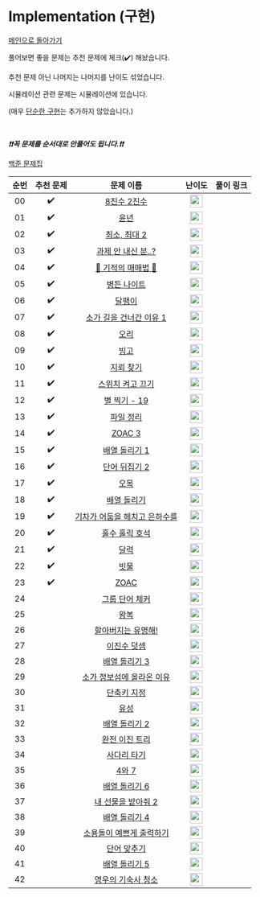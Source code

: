 # Implementation (구현)

[메인으로 돌아가기](https://github.com/tony9402/baekjoon)

풀어보면 좋을 문제는 추천 문제에 체크(:heavy_check_mark:) 해놨습니다.

추천 문제 아닌 나머지는 나머지를 난이도 섞었습니다.

시뮬레이션 관련 문제는 시뮬레이션에 있습니다.

(매우 [단순한 구현](https://www.acmicpc.net/problem/1000)는 추가하지 않았습니다.)

<br>

***❗️❗️꼭 문제를 순서대로 안풀어도 됩니다.❗️❗️***

[백준 문제집](https://www.acmicpc.net/workbook/view/6783)

|          순번          |        추천 문제         |        문제 이름         |         난이도          |        풀이 링크         |
| :-----: | :-----: | :-----: | :-----: | :-----: |
| 00 |  :heavy_check_mark:  | <a href="http://boj.kr/1212" target="_blank">8진수 2진수</a> | <img height="25px" width="25px=" src="https://static.solved.ac/tier_small/2.svg"/> |                      |
| 01 |  :heavy_check_mark:  | <a href="http://boj.kr/2753" target="_blank">윤년</a> | <img height="25px" width="25px=" src="https://static.solved.ac/tier_small/2.svg"/> |                      |
| 02 |  :heavy_check_mark:  | <a href="http://boj.kr/20053" target="_blank">최소, 최대 2</a> | <img height="25px" width="25px=" src="https://static.solved.ac/tier_small/3.svg"/> |                      |
| 03 |  :heavy_check_mark:  | <a href="http://boj.kr/5597" target="_blank">과제 안 내신 분..?</a> | <img height="25px" width="25px=" src="https://static.solved.ac/tier_small/4.svg"/> |                      |
| 04 |  :heavy_check_mark:  | <a href="http://boj.kr/20546" target="_blank">🐜 기적의 매매법 🐜</a> | <img height="25px" width="25px=" src="https://static.solved.ac/tier_small/4.svg"/> |                      |
| 05 |  :heavy_check_mark:  | <a href="http://boj.kr/1783" target="_blank">병든 나이트</a> | <img height="25px" width="25px=" src="https://static.solved.ac/tier_small/6.svg"/> |                      |
| 06 |  :heavy_check_mark:  | <a href="http://boj.kr/1913" target="_blank">달팽이</a> | <img height="25px" width="25px=" src="https://static.solved.ac/tier_small/6.svg"/> |                      |
| 07 |  :heavy_check_mark:  | <a href="http://boj.kr/14467" target="_blank">소가 길을 건너간 이유 1</a> | <img height="25px" width="25px=" src="https://static.solved.ac/tier_small/6.svg"/> |                      |
| 08 |  :heavy_check_mark:  | <a href="http://boj.kr/12933" target="_blank">오리</a> | <img height="25px" width="25px=" src="https://static.solved.ac/tier_small/6.svg"/> |                      |
| 09 |  :heavy_check_mark:  | <a href="http://boj.kr/2578" target="_blank">빙고</a> | <img height="25px" width="25px=" src="https://static.solved.ac/tier_small/6.svg"/> |                      |
| 10 |  :heavy_check_mark:  | <a href="http://boj.kr/4396" target="_blank">지뢰 찾기</a> | <img height="25px" width="25px=" src="https://static.solved.ac/tier_small/6.svg"/> |                      |
| 11 |  :heavy_check_mark:  | <a href="http://boj.kr/1244" target="_blank">스위치 켜고 끄기</a> | <img height="25px" width="25px=" src="https://static.solved.ac/tier_small/7.svg"/> |                      |
| 12 |  :heavy_check_mark:  | <a href="http://boj.kr/10994" target="_blank">별 찍기 - 19</a> | <img height="25px" width="25px=" src="https://static.solved.ac/tier_small/7.svg"/> |                      |
| 13 |  :heavy_check_mark:  | <a href="http://boj.kr/20291" target="_blank">파일 정리</a> | <img height="25px" width="25px=" src="https://static.solved.ac/tier_small/7.svg"/> |                      |
| 14 |  :heavy_check_mark:  | <a href="http://boj.kr/20436" target="_blank">ZOAC 3</a> | <img height="25px" width="25px=" src="https://static.solved.ac/tier_small/7.svg"/> |                      |
| 15 |  :heavy_check_mark:  | <a href="http://boj.kr/16926" target="_blank">배열 돌리기 1</a> | <img height="25px" width="25px=" src="https://static.solved.ac/tier_small/7.svg"/> |                      |
| 16 |  :heavy_check_mark:  | <a href="http://boj.kr/17413" target="_blank">단어 뒤집기 2</a> | <img height="25px" width="25px=" src="https://static.solved.ac/tier_small/8.svg"/> |                      |
| 17 |  :heavy_check_mark:  | <a href="http://boj.kr/2615" target="_blank">오목</a> | <img height="25px" width="25px=" src="https://static.solved.ac/tier_small/8.svg"/> |                      |
| 18 |  :heavy_check_mark:  | <a href="http://boj.kr/17276" target="_blank">배열 돌리기</a> | <img height="25px" width="25px=" src="https://static.solved.ac/tier_small/8.svg"/> |                      |
| 19 |  :heavy_check_mark:  | <a href="http://boj.kr/15787" target="_blank">기차가 어둠을 헤치고 은하수를</a> | <img height="25px" width="25px=" src="https://static.solved.ac/tier_small/10.svg"/> |                      |
| 20 |  :heavy_check_mark:  | <a href="http://boj.kr/20164" target="_blank">홀수 홀릭 호석</a> | <img height="25px" width="25px=" src="https://static.solved.ac/tier_small/10.svg"/> |                      |
| 21 |  :heavy_check_mark:  | <a href="http://boj.kr/20207" target="_blank">달력</a> | <img height="25px" width="25px=" src="https://static.solved.ac/tier_small/10.svg"/> |                      |
| 22 |  :heavy_check_mark:  | <a href="http://boj.kr/14719" target="_blank">빗물</a> | <img height="25px" width="25px=" src="https://static.solved.ac/tier_small/11.svg"/> |                      |
| 23 |  :heavy_check_mark:  | <a href="http://boj.kr/16719" target="_blank">ZOAC</a> | <img height="25px" width="25px=" src="https://static.solved.ac/tier_small/11.svg"/> |                      |
| 24 |                      | <a href="http://boj.kr/1316" target="_blank">그룹 단어 체커</a> | <img height="25px" width="25px=" src="https://static.solved.ac/tier_small/6.svg"/> |                      |
| 25 |                      | <a href="http://boj.kr/18311" target="_blank">왕복</a> | <img height="25px" width="25px=" src="https://static.solved.ac/tier_small/6.svg"/> |                      |
| 26 |                      | <a href="http://boj.kr/5766" target="_blank">할아버지는 유명해!</a> | <img height="25px" width="25px=" src="https://static.solved.ac/tier_small/7.svg"/> |                      |
| 27 |                      | <a href="http://boj.kr/2729" target="_blank">이진수 덧셈</a> | <img height="25px" width="25px=" src="https://static.solved.ac/tier_small/8.svg"/> |                      |
| 28 |                      | <a href="http://boj.kr/16935" target="_blank">배열 돌리기 3</a> | <img height="25px" width="25px=" src="https://static.solved.ac/tier_small/8.svg"/> |                      |
| 29 |                      | <a href="http://boj.kr/17128" target="_blank">소가 정보섬에 올라온 이유</a> | <img height="25px" width="25px=" src="https://static.solved.ac/tier_small/8.svg"/> |                      |
| 30 |                      | <a href="http://boj.kr/1283" target="_blank">단축키 지정</a> | <img height="25px" width="25px=" src="https://static.solved.ac/tier_small/8.svg"/> |                      |
| 31 |                      | <a href="http://boj.kr/10703" target="_blank">유성</a> | <img height="25px" width="25px=" src="https://static.solved.ac/tier_small/8.svg"/> |                      |
| 32 |                      | <a href="http://boj.kr/16927" target="_blank">배열 돌리기 2</a> | <img height="25px" width="25px=" src="https://static.solved.ac/tier_small/9.svg"/> |                      |
| 33 |                      | <a href="http://boj.kr/9934" target="_blank">완전 이진 트리</a> | <img height="25px" width="25px=" src="https://static.solved.ac/tier_small/9.svg"/> |                      |
| 34 |                      | <a href="http://boj.kr/2469" target="_blank">사다리 타기</a> | <img height="25px" width="25px=" src="https://static.solved.ac/tier_small/9.svg"/> |                      |
| 35 |                      | <a href="http://boj.kr/2877" target="_blank">4와 7</a> | <img height="25px" width="25px=" src="https://static.solved.ac/tier_small/10.svg"/> |                      |
| 36 |                      | <a href="http://boj.kr/20327" target="_blank">배열 돌리기 6</a> | <img height="25px" width="25px=" src="https://static.solved.ac/tier_small/11.svg"/> |                      |
| 37 |                      | <a href="http://boj.kr/15886" target="_blank">내 선물을 받아줘 2</a> | <img height="25px" width="25px=" src="https://static.solved.ac/tier_small/11.svg"/> |                      |
| 38 |                      | <a href="http://boj.kr/17406" target="_blank">배열 돌리기 4</a> | <img height="25px" width="25px=" src="https://static.solved.ac/tier_small/12.svg"/> |                      |
| 39 |                      | <a href="http://boj.kr/1022" target="_blank">소용돌이 예쁘게 출력하기</a> | <img height="25px" width="25px=" src="https://static.solved.ac/tier_small/12.svg"/> |                      |
| 40 |                      | <a href="http://boj.kr/9081" target="_blank">단어 맞추기</a> | <img height="25px" width="25px=" src="https://static.solved.ac/tier_small/12.svg"/> |                      |
| 41 |                      | <a href="http://boj.kr/17470" target="_blank">배열 돌리기 5</a> | <img height="25px" width="25px=" src="https://static.solved.ac/tier_small/14.svg"/> |                      |
| 42 |                      | <a href="http://boj.kr/15806" target="_blank">영우의 기숙사 청소</a> | <img height="25px" width="25px=" src="https://static.solved.ac/tier_small/15.svg"/> |                      |
